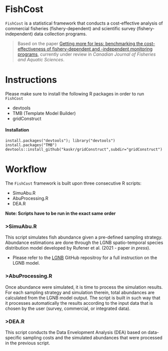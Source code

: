 # FishCost


`FishCost` is a statistical framework that conducts a cost-effective analysis of commercial fisheries (fishery-dependent) and scientific survey (fishery-independent) data collection programs.


> Based on the paper [Getting more for less: benchmarking the cost-effectiveness of fishery-dependent and  -independent monitoring programs](https://www.google.com), currently under review in *Canadian Journal of Fisheries and Aquatic Sciences*.


Instructions
=============
Please make sure to install the following R packages in order to run `FishCost` 
* devtools
* TMB (Template Model Builder)
* gridConstruct

#### Installation 
    install.packages("devtools"); library("devtools")
    install.packages("TMB")
    devtools::install_github("kaskr/gridConstruct",subdir="gridConstruct")


Workflow
=========
The `FishCost` framework is built upon three consecutive R scripts:
* SimuAbu.R 
* AbuProcessing.R
* DEA.R

**Note: Scripts have to be run in the exact same order**

### >SimuAbu.R 
This script simulates fish abundance given a pre-defined sampling strategy. Abundance estimations are done through the LGNB spatio-temporal species distribution model developed by Rufener et al. (2021 - paper *in press*).

- Please refer to the [LGNB](https://github.com/mcruf/LGNB) GitHub repositroy for a full instruction on the LGNB model.


### >AbuProcessing.R
Once abundance were simulated, it is time to process the simulation results. For each sampling strategy and simulation therein, total abundances are calculated from the LGNB model output. The script is built in such way that it processes automatically the results according to the input data that is chosen by the user (survey, commercial, or integrated data).


### >DEA.R
This script conducts the Data Envelopment Analysis (DEA) based on data-specific sampling costs and the simulated abundances that were processed in the previous script.

